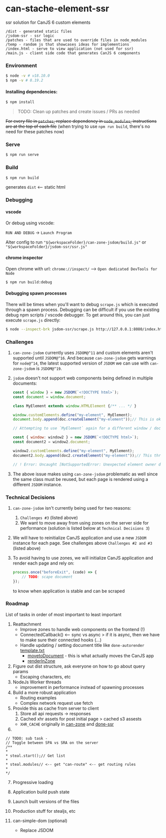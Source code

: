 # can-stache-element-ssr

ssr solution for CanJS 6 custom elements

```
/dist - generated static files
/jsdom-ssr - ssr logic
/patches - files that are used to override files in node_modules
/temp - random js that showcases ideas for implementions
/index.html - serve to view application (not used for ssr)
/main.js - client side code that generates CanJS 6 components
```

### Environment

```bash
$ node -v # v18.10.0
$ npm -v # 8.19.2
```

#### Installing dependencies:

```bash
$ npm install
```

> TODO: Clean up patches and create issues / PRs as needed

~~For every file in `patches`, replace dependency in `node_modules`, instructions are at the top of each file~~ (when trying to use `npm run build`, there's no need for these patches now)

### Serve

```bash
$ npm run serve
```

### Build

```bash
$ npm run build
```

generates `dist` <-- static html

### Debugging

#### vscode

Or debug using vscode:

`RUN AND DEBUG` -> `Launch Program`

Alter config to run `"${workspaceFolder}/can-zone-jsdom/build.js"` or `"${workspaceFolder}/jsdom-ssr/ssr.js"`

#### chrome inspector

Open chrome with url: `chrome://inspect/` --> `Open dedicated DevTools for Node`

```bash
$ npm run build:debug
```

#### Debugging spawn processes

There will be times when you'll want to debug `scrape.js` which is executed through a spawn process. Debugging can be difficult if you use the existing debug npm scripts / vscode debugger. To get around this, you can just execute `scrape.js` directly:

```bash
$ node --inspect-brk jsdom-ssr/scrape.js http://127.0.0.1:8080/index.html
```

### Challenges
1. `can-zone-jsdom` currently uses `JSDOM@^11` and custom elements aren't supported until `JSDOM@^16`. And because `can-zone-jsdom` gets warnings for `node@^14`, the latest supported version of `JSDOM` we can use with `can-zone-jsdom` is `JSDOM@^19`.

2. `jsdom` doesn't not support web components being defined in multiple documents:
    ```javascript
    const { window } = new JSDOM(`<!DOCTYPE html>`);
    const document = window.document;

    class MyElement extends window.HTMLElement {/** ... */ }

    window.customElements.define("my-element", MyElement);
    document.body.append(doc.createElement("my-element"));// This is okay

    // Attempting to use `MyElement` again for a different window / document

    const { window: window2 } = new JSDOM(`<!DOCTYPE html>`);
    const document2 = window2.document;

    window2.customElements.define("my-element", MyElement);
    document2.body.append(doc2.createElement("my-element"));// This throws

    // ! Error: Uncaught [NotSupportedError: Unexpected element owner document.]
    ```

3. The above issue makes using `can-zone-jsdom` problematic as well since the same class must be reused, but each page is rendered using a different `JSDOM` instance.

### Technical Decisions

1. `can-zone-jsdom` isn't currently being used for two reasons:
    1. `Challenges #3` (listed above)
    2. We want to move away from using zones on the server side for performance (solution is listed below at `Technical Decisions 3`)

2. We will have to reinitialize CanJS application and use a new `JSDOM` instance for each page. See challenges above `Challenges #2 and #3` (listed above)

3. To avoid having to use zones, we will initialize CanJS application and render each page and rely on:
    ```javascript
    process.once("beforeExit", (code) => {
        // TODO: scape document
    });
    ```
    to know when application is stable and can be scraped

### Roadmap

List of tasks in order of most important to least important

1. Reattachment
    -   Improve zones to handle web components on the frontend (!)
    -   ConnectedCallback() <-- sync vs async > if it is async, then we have to make sure their connected hooks (...)
    -   Handle updating / setting document title like `done-autorender` [template.txt](https://github.com/donejs/autorender/blob/master/src/template.txt)
        -   [movetoDocument](https://github.com/donejs/autorender/blob/master/src/template.txt#L226) -  this is what actually moves the CanJS app
        -   [renderInZone](https://github.com/donejs/autorender/blob/master/src/template.txt#L298)
2. Figure out dist structure, ask everyone on how to go about query params
    -   Escaping characters, etc
3. NodeJs Worker threads
    -   improvement in performance instead of spawning processes
4. Build a more robust application
    -   Routing examples
    -   Complex network request use fetch
5. Provide this as cache from server to client
    1.  Store all api requests -> responses
    2.  Cached xhr assets for post initial page > cached s3 assests
    -   `XHR_CACHE` originally in [can-zone](https://github.com/canjs/can-zone/blob/master/lib/zones/xhr.js)
and [done-ssr](https://github.com/donejs/done-ssr/blob/master/zones/requests/xhr-cache.js)
6. 

    // TODO: sub task - 
    // Toggle between SPA vs SRA on the server
    /**
    * 
    * steal.start();// Get list
    * 
    * steal.modules// <-- get "can-route" <-- get routing rules
    * 
    */

7. Progressive loading

8. Application build push state

9. Launch built versions of the files

10. Production stuff for stealjs, etc

11. can-simple-dom (optional)
    -   Replace JSDOM
